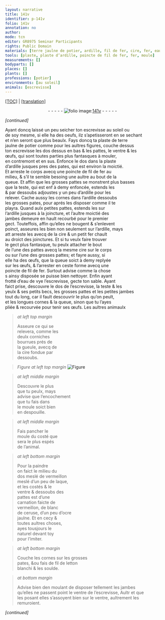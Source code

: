 ```yaml
---
layout: narrative
title: 141v
identifier: p-141v
folio: 141v
annotation: no
author:
mode: tcn
editor: GR8975 Seminar Participants
rights: Public Domain
materials: [terre jaulne de potier, ardille, fil de fer, cire, fer, eau de vye, vermeillon, laque, blanc de ceruse, ocre jaulne, fil de letton, soulde]
tools: [plaste, plaste d’ardille, poincte de fil de fer, fer, moule]
measurements: []
bodyparts: []
places: []
plants: []
professions: [potier]
environments: [au soleil]
animals: [escrevisse]
---
```


<p><a href="{{ site.baseurl }}/normalized/">[TOC]</a> | <a href="{{ site.baseurl }}/texts/p-141v_tl/" target="_blank">[translation]</a></p><div class="folio" align="center">- - - - - <a href="http://gallica.bnf.fr/ark:/12148/btv1b10500001g/f288.image" target="_blank"><img src="https://cu-mkp.github.io/2017-workshop-edition/assets/photo-icon.png" alt="folio image: " style="display:inline-block; margin-bottom:-3px;"/>141v</a> - - - - - </div>  
 
*[continued]*
  
 Ayant doncq laissé un peu seicher ton <span class="al">escrevisse</span> <span class="env">au soleil</span> ou<br/> de soy mesme, si elle ha des oeufs, ilz s’apetisseront en se secha<span class="exp">n</span>t<br/> et n’en seront que plus beaulx. Fays doncq ta <span class="tl">plaste</span> de <span class="m">terre<br/> jaulne de <span class="pro">potier</span></span> co<span class="exp">mm</span>e pour les aultres figures, couche dessus<br/> ton <span class="al">escrevisse</span> le<span class="del">s</span> dos <span class="del">dessus</span> <span class="add">en bas</span> & les pattes, le ventre & les<br/> œufs, qui sont toutes parties plus fantasques à mouler,<br/> en contremont et en sus. Enfonce le dos dans la <span class="tl">plaste<br/> d’<span class="m">ardille</span></span> jusques pres des pates, qui est environ la moictié.<br/> Et arreste le corps avecq une <span class="tl">poincte de <span class="m">fil de fer</span></span> au<br/> milieu, & s’il te semble besoing une aultre au bout de la<br/> queue. Et affin que les <span class="add">grosses</span> pattes se monstrent plus basses<br/> que la teste, qui est <span class="del">enf</span> à demy enfoncée, estends les<br/> & par dessoubs adjoustes y un peu d’<span class="m">ardille</span> pour les<br/> relever. Cache aussy les cornes dans l’<span class="m">ardille</span> dessoubs<br/> les grosses pates, pour aprés les disposer co<span class="exp">mm</span>e il te<br/> playra. Quand aulx petites pattes, estends les sur<br/> l’<span class="m">ardille</span> jusques à la joincture, et l’aultre moictié des<br/> jambes demeure en hault recourbé pour le premier<br/> gect. Touteffois, affin qu’elles ne bougent & s’enlevent<br/> poinct, asseures les bien non seulement sur l’<span class="m">ardille</span>, mays<br/> <span class="del">att</span> arreste les avecq de la <span class="m">cire</span> & un petit <span class="tl"><span class="m">fer</span></span> chault<br/> au droict des joinctures. Et si tu veulx faire trouver<br/> le gect plus fantasque, tu peulx attacher le bout<br/> de l’une des pattes avecq la mesme <span class="m">cire</span> sur le corps<br/> ou sur l’une des grosses pattes; et fayre aussy, si<br/> elle ha des œufs, que la queue soict à demy replyée<br/> sur les œufs, & l’arrester en ceste forme avecq une<br/> <span class="tl">poincte de <span class="m">fil de fer</span></span>. Surtout advise comme la chose<br/> <span class="del">s</span> ainsy disposée se puisse bien nettoyer. Enfin ayant<br/> frotté d’<span class="m">eau de vye</span> l’<span class="al">escrevisse</span>, gecte ton sable. Ayant<br/> faict prise, descouvre le dos de l’<span class="al">escrevisse</span>, la teste & les<br/> yeulx & ses petits becs, les grosses pattes et les petites jambes<br/> tout du long, car il fault descouvrir le plus qu’on peult,<br/> et les longues cornes & la queue, sinon que tu l’ayes<br/> pliée & recourvée pour tenir ses œufs. Les aultres animaulx
 
> *at left top margin*
> 
> 
>   Asseure ce qui se<br/> relevera, co<span class="exp">mm</span>e les<br/> deulx corniches<br/> bourrues prés de<br/> la gueule, avecq de<br/> la <span class="m">cire</span> fondue par<br/> dessoubs.
 
> *Figure*
> *at left top margin*
> <a href="https://drive.google.com/open?id=0B9-oNrvWdlO5R0NIbHoyNTNQRlk" target="_blank"><img src="https://cu-mkp.github.io/GR8975-edition/assets/photo-icon.png" alt="Figure" style="display:inline-block; margin-bottom:-3px;"/></a>
 
> *at left middle margin*
> 
> 
>   Descouvre le plus<br/> que tu peulx, mays<br/> advise que l’encochement<br/> que tu fais dans<br/> le <span class="tl">moule</span> soict bien<br/> en despouille.
 
> *at left middle margin*
> 
> 
>   Fais pancher le<br/> <span class="tl">moule</span> du costé que<br/> sera le plus espés<br/> de l’animal.
 
> *at left bottom margin*
> 
> 
>   Pour la paindre<br/> on faict le milieu du<br/> dos <span class="del">meslé</span> de <span class="m">vermeillon</span><br/> meslé d’un peu de <span class="m">laque</span>,<br/> et les costés & le<br/> ventre & dessoubs des<br/> pattes est d’une<br/> carnation faicte de<br/> <span class="m">vermeillon</span>, de <span class="m">blanc<br/> de ceruse</span>, d’un peu d’<span class="m">ocre<br/> jaulne</span>. Et en cecy &<br/> toutes aultres choses,<br/> ayes tousjours le<br/> naturel devant toy<br/> pour l’imiter.
 
> *at left bottom margin*
> 
> 
>   Couche les cornes sur les grosses<br/> pates, <span class="del">&</span>ou fais de <span class="m">fil de letton</span><br/> blanchi & les <span class="m">soulde</span>.
 
> *at bottom margin*
> 
> 
>   Advise bien <span class="del">d</span>en moulant de disposer tellement les jambes<br/> qu’elles ne passent point le ventre de l’<span class="al">escrevisse</span>, <span class="del">Aultr</span> et que<br/> les posant elles s’assoyent bien sur le ventre, aultrement les<br/> <span class="ill"></span> remuroient.
 
*[continued]*
 
